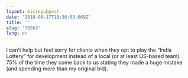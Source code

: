 ```yaml
---
layout: micropubpost
date: '2018-08-17T19:36:03.669Z'
title: ''
slug: '70563'
lang: en
---
```

I can’t help but feel sorry for clients when they opt to play the “India Lottery” for development instead of a local (or at least US-based team). 75% of the time they come back to us stating they made a huge mistake (and spending more than my original bid). 
